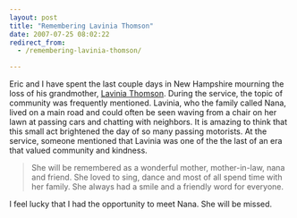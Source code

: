 ```yaml
---
layout: post
title: "Remembering Lavinia Thomson"
date: 2007-07-25 08:02:22
redirect_from:
  - /remembering-lavinia-thomson/

---
```


Eric and I have spent the last couple days in New Hampshire mourning the loss of his grandmother, [Lavinia Thomson][1]. During the service, the topic of community was frequently mentioned. Lavinia, who the family called Nana, lived on a main road and could often be seen waving from a chair on her lawn at passing cars and chatting with neighbors. It is amazing to think that this small act brightened the day of so many passing motorists. At the service, someone mentioned that Lavinia was one of the the last of an era that valued community and kindness. 
> She will be remembered as a wonderful mother, mother-in-law, nana and friend. She loved to sing, dance and most of all spend time with her family. She always had a smile and a friendly word for everyone.

 I feel lucky that I had the opportunity to meet Nana. She will be missed.
 
 [1]: http://www.townonline.com/amesbury/obituaries/x113133470 
